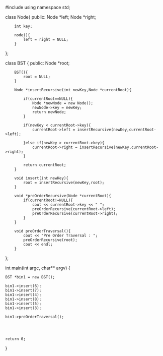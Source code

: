 #include <iostream>
using namespace std;

class Node{
	public:
		Node *left;
		Node *right;
		
		int key;
		
		node(){
			left = right = NULL;
		}
};

class BST {
	public:
		Node *root;
		
		BST(){
			root = NULL;
		}
		
		Node *insertRecursive(int newKey,Node *currentRoot){
			
			if(currentRoot==NULL){
				Node *newNode = new Node();
				newNode->key = newKey;
				return newNode; 
			}
			
			if(newKey < currentRoot->key){
				currentRoot->left = insertRecursive(newKey,currentRoot->left);
				
			}else if(newKey > currentRoot->key){
				currentRoot->right = insertRecursive(newKey,currentRoot->right);
			}
			
			return currentRoot;
		}
		
		void insert(int newKey){
			root = insertRecursive(newKey,root);
		}
		
		void *preOrderRecursive(Node *currentRoot){
			if(currentRoot!=NULL){
				cout << currentRoot->key << " ";
				preOrderRecursive(currentRoot->left);
				preOrderRecursive(currentRoot->right);
			}
		}
		
		void preOrderTraversal(){
			cout << "Pre Order Traversal : ";
			preOrderRecursive(root);
			cout << endl;
		}
		
};

int main(int argc, char** argv) {
	
	BST *bin1 = new BST();
	
	bin1->insert(6);
	bin1->insert(7);
	bin1->insert(4);
	bin1->insert(8);
	bin1->insert(5);
	bin1->insert(3);

	bin1->preOrderTraversal();

	
	
	
	return 0;
}
